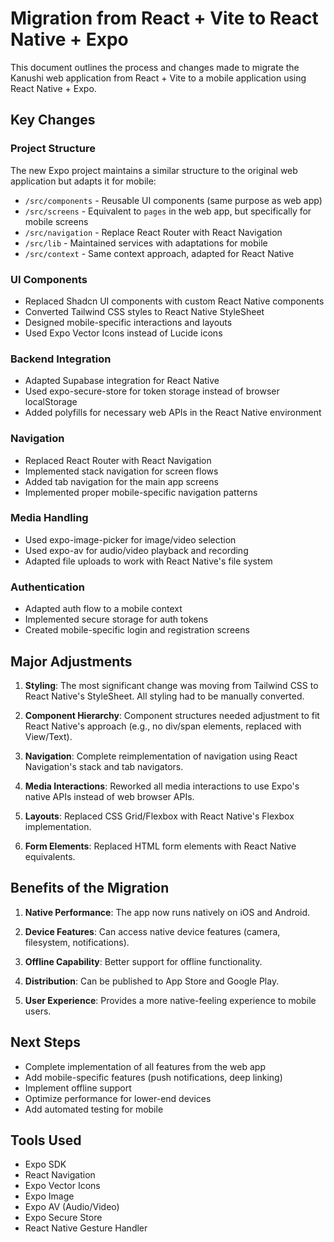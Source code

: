 # Migration from React + Vite to React Native + Expo

This document outlines the process and changes made to migrate the Kanushi web application from React + Vite to a mobile application using React Native + Expo.

## Key Changes

### Project Structure

The new Expo project maintains a similar structure to the original web application but adapts it for mobile:

- `/src/components` - Reusable UI components (same purpose as web app)
- `/src/screens` - Equivalent to `pages` in the web app, but specifically for mobile screens
- `/src/navigation` - Replace React Router with React Navigation
- `/src/lib` - Maintained services with adaptations for mobile
- `/src/context` - Same context approach, adapted for React Native

### UI Components

- Replaced Shadcn UI components with custom React Native components
- Converted Tailwind CSS styles to React Native StyleSheet
- Designed mobile-specific interactions and layouts
- Used Expo Vector Icons instead of Lucide icons

### Backend Integration

- Adapted Supabase integration for React Native
- Used expo-secure-store for token storage instead of browser localStorage
- Added polyfills for necessary web APIs in the React Native environment

### Navigation

- Replaced React Router with React Navigation
- Implemented stack navigation for screen flows
- Added tab navigation for the main app screens
- Implemented proper mobile-specific navigation patterns

### Media Handling

- Used expo-image-picker for image/video selection
- Used expo-av for audio/video playback and recording
- Adapted file uploads to work with React Native's file system

### Authentication

- Adapted auth flow to a mobile context
- Implemented secure storage for auth tokens
- Created mobile-specific login and registration screens

## Major Adjustments

1. **Styling**: The most significant change was moving from Tailwind CSS to React Native's StyleSheet. All styling had to be manually converted.

2. **Component Hierarchy**: Component structures needed adjustment to fit React Native's approach (e.g., no div/span elements, replaced with View/Text).

3. **Navigation**: Complete reimplementation of navigation using React Navigation's stack and tab navigators.

4. **Media Interactions**: Reworked all media interactions to use Expo's native APIs instead of web browser APIs.

5. **Layouts**: Replaced CSS Grid/Flexbox with React Native's Flexbox implementation.

6. **Form Elements**: Replaced HTML form elements with React Native equivalents.

## Benefits of the Migration

1. **Native Performance**: The app now runs natively on iOS and Android.

2. **Device Features**: Can access native device features (camera, filesystem, notifications).

3. **Offline Capability**: Better support for offline functionality.

4. **Distribution**: Can be published to App Store and Google Play.

5. **User Experience**: Provides a more native-feeling experience to mobile users.

## Next Steps

- Complete implementation of all features from the web app
- Add mobile-specific features (push notifications, deep linking)
- Implement offline support
- Optimize performance for lower-end devices
- Add automated testing for mobile

## Tools Used

- Expo SDK
- React Navigation
- Expo Vector Icons
- Expo Image
- Expo AV (Audio/Video)
- Expo Secure Store
- React Native Gesture Handler
